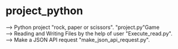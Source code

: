 # project_python

--> Python project "rock, paper or scissors". "project.py"Game<br>
--> Reading and Writing Files by the help of user "Execute_read.py". <br>
--> Make a JSON API request "make_json_api_request.py".
